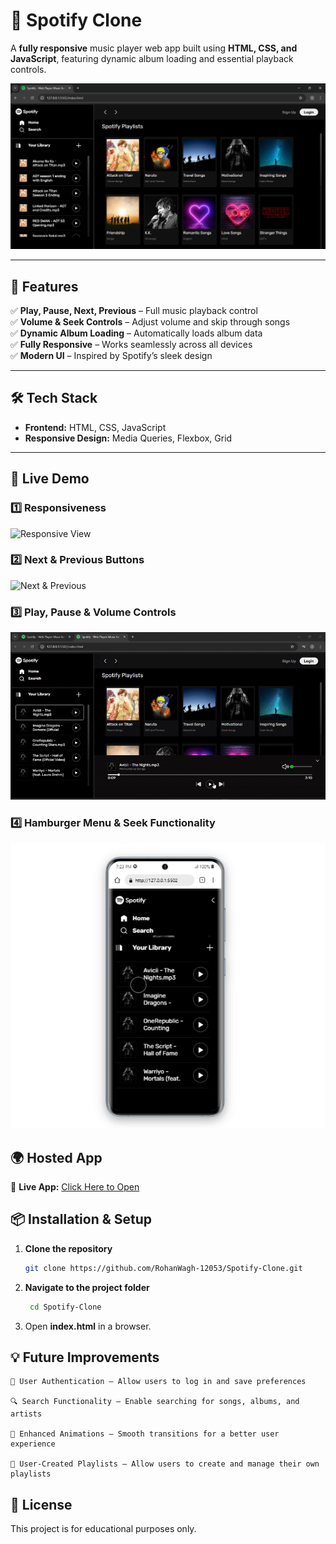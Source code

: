 # 🎵 Spotify Clone

A **fully responsive** music player web app built using **HTML, CSS, and JavaScript**, featuring dynamic album loading and essential playback controls.

![Spotify Clone Preview](images/forGithubDemo1.png)

---

## 🚀 Features  
✅ **Play, Pause, Next, Previous** – Full music playback control  
✅ **Volume & Seek Controls** – Adjust volume and skip through songs  
✅ **Dynamic Album Loading** – Automatically loads album data  
✅ **Fully Responsive** – Works seamlessly across all devices  
✅ **Modern UI** – Inspired by Spotify’s sleek design  

---

## 🛠️ Tech Stack  
- **Frontend:** HTML, CSS, JavaScript  
- **Responsive Design:** Media Queries, Flexbox, Grid  

---

## 🎥 Live Demo  

### 1️⃣ Responsiveness  
![Responsive View](gifs/responsiveCheck.gif)  

### 2️⃣ Next & Previous Buttons  
![Next & Previous](gifs/nextPreviousCheck.gif)  

### 3️⃣ Play, Pause & Volume Controls  
![Play & Volume](gifs/playPauseVolume.gif)  

### 4️⃣ Hamburger Menu & Seek Functionality  
![Hamburger & Seek](gifs/seekHamburger.gif)  


## 🌍 Hosted App  
🔗 **Live App:** [Click Here to Open](https://67e01d08b62b6de1a1209b44--polite-yeot-4e33a5.netlify.app/) 

## 📦 Installation & Setup  
1. **Clone the repository**  
   ```sh
   git clone https://github.com/RohanWagh-12053/Spotify-Clone.git
   ```

2. **Navigate to the project folder**

   ```sh
    cd Spotify-Clone 
   ```
3. Open **index.html** in a browser.


## 💡 Future Improvements

    🔑 User Authentication – Allow users to log in and save preferences

    🔍 Search Functionality – Enable searching for songs, albums, and artists

    🎨 Enhanced Animations – Smooth transitions for a better user experience

    🎵 User-Created Playlists – Allow users to create and manage their own playlists   

## 📜 License
This project is for educational purposes only.
